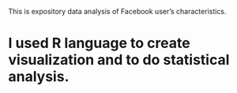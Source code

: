 This is expository data analysis of Facebook user’s characteristics. 
# I used R language to create visualization and to do statistical analysis.



